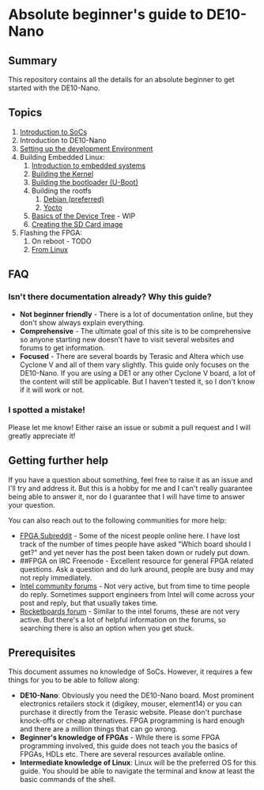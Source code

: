 # Absolute beginner's guide to DE10-Nano

## Summary

This repository contains all the details for an absolute beginner to get started with the DE10-Nano.

## Topics

1. [Introduction to SoCs](introduction.md)
2. Introduction to DE10-Nano
3. [Setting up the development Environment](development_environment)
4. Building Embedded Linux:
   1. [Introduction to embedded systems](embedded_systems.md)
   2. [Building the Kernel](building_kernel.md)
   3. [Building the bootloader (U-Boot)](building_uboot.md)
   4. Building the rootfs
      1. [Debian (preferred)](debian_rootfs.md)
      2. [Yocto](yocto.md)
   5. [Basics of the Device Tree](device_tree.md) - WIP
   6. [Creating the SD Card image](building_sdcard_image.md)
5. Flashing the FPGA:
   1. On reboot - TODO
   2. [From Linux](flash_fpga_from_linux.md)

## FAQ

### Isn't there documentation already? Why this guide?

* **Not beginner friendly** - There is a lot of documentation online, but they don't show always explain everything.
* **Comprehensive** - The ultimate goal of this site is to be comprehensive so anyone starting new doesn't have to visit several websites and forums to get information.
* **Focused** - There are several boards by Terasic and Altera which use Cyclone V and all of them vary slightly. This guide only focuses on the DE10-Nano. If you are using a DE1 or any other Cyclone V board, a lot of the content will still be applicable. But I haven't tested it, so I don't know if it will work or not.

### I spotted a mistake!

Please let me know! Either raise an issue or submit a pull request and I will greatly appreciate it!

## Getting further help

If you have a question about something, feel free to raise it as an issue and I'll try and address it. But this is a hobby for me and I can't really guarantee being able to answer it, nor do I guarantee that I will have time to answer your question.

You can also reach out to the following communities for more help:

* [FPGA Subreddit](reddit.com/r/FPGA) - Some of the nicest people online here. I have lost track of the number of times people have asked "Which board should I get?" and yet never has the post been taken down or rudely put down.
* ##FPGA on IRC Freenode - Excellent resource for general FPGA related questions. Ask a question and do lurk around, people are busy and may not reply immediately.
* [Intel community forums](community.intel.com) - Not very active, but from time to time people do reply. Sometimes support engineers from Intel will come across your post and reply, but that usually takes time.
* [Rocketboards forum](forum.rocketboards.org/) - Similar to the intel forums, these are not very active. But there's a lot of helpful information on the forums, so searching there is also an option when you get stuck.

## Prerequisites

This document assumes no knowledge of SoCs. However, it requires a few things for you to be able to follow along:

 * **DE10-Nano**: Obviously you need the DE10-Nano board. Most prominent electronics retailers stock it (digikey, mouser, element14) or you can purchase it directly from the Terasic website. Please don't purchase knock-offs or cheap alternatives. FPGA programming is hard enough and there are a million things that can go wrong.
 * **Beginner's knowledge of FPGAs** - While there is some FPGA programming involved, this guide does not teach you the basics of FPGAs, HDLs etc. There are several resources available online.
 * **Intermediate knowledge of Linux**: Linux will be the preferred OS for this guide. You should be able to navigate the terminal and know at least the basic commands of the shell.
